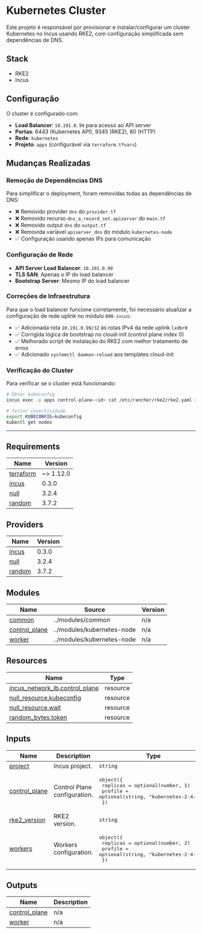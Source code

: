# Kubernetes Cluster

Este projeto é responsável por provisionar e instalar/configurar um cluster Kubernetes no Incus usando RKE2, com configuração simplificada sem dependências de DNS.

## Stack

- RKE2
- Incus

## Configuração

O cluster é configurado com:
- **Load Balancer**: `10.191.0.99` para acesso ao API server
- **Portas**: 6443 (Kubernetes API), 9345 (RKE2), 80 (HTTP)
- **Rede**: `kubernetes`
- **Projeto**: `apps` (configurável via `terraform.tfvars`)

## Mudanças Realizadas

### Remoção de Dependências DNS

Para simplificar o deployment, foram removidas todas as dependências de DNS:

- ❌ Removido provider `dns` do `provider.tf`
- ❌ Removido recurso `dns_a_record_set.apiserver` do `main.tf`  
- ❌ Removido output `dns` do `output.tf`
- ❌ Removida variável `apiserver_dns` do módulo `kubernetes-node`
- ✅ Configuração usando apenas IPs para comunicação

### Configuração de Rede

- **API Server Load Balancer**: `10.191.0.99`
- **TLS SAN**: Apenas o IP do load balancer
- **Bootstrap Server**: Mesmo IP do load balancer

### Correções de Infraestrutura

Para que o load balancer funcione corretamente, foi necessário atualizar a configuração de rede uplink no módulo `000-incus`:

- ✅ Adicionada rota `10.191.0.99/32` às rotas IPv4 da rede uplink `lxdbr0`
- ✅ Corrigida lógica de bootstrap no cloud-init (control plane index 0)
- ✅ Melhorado script de instalação do RKE2 com melhor tratamento de erros
- ✅ Adicionado `systemctl daemon-reload` aos templates cloud-init

### Verificação do Cluster

Para verificar se o cluster está funcionando:

```bash
# Obter kubeconfig
incus exec -p apps control-plane-<id> cat /etc/rancher/rke2/rke2.yaml > kubeconfig

# Testar conectividade
export KUBECONFIG=kubeconfig
kubectl get nodes
```

---

<!-- BEGIN_TF_DOCS -->
## Requirements

| Name                                                                      | Version   |
| ------------------------------------------------------------------------- | --------- |
| <a name="requirement_terraform"></a> [terraform](#requirement\_terraform) | ~> 1.12.0 |
| <a name="requirement_incus"></a> [incus](#requirement\_incus)             | 0.3.0     |
| <a name="requirement_null"></a> [null](#requirement\_null)                | 3.2.4     |
| <a name="requirement_random"></a> [random](#requirement\_random)          | 3.7.2     |

## Providers

| Name                                                       | Version |
| ---------------------------------------------------------- | ------- |
| <a name="provider_incus"></a> [incus](#provider\_incus)    | 0.3.0   |
| <a name="provider_null"></a> [null](#provider\_null)       | 3.2.4   |
| <a name="provider_random"></a> [random](#provider\_random) | 3.7.2   |

## Modules

| Name                                                                          | Source                     | Version |
| ----------------------------------------------------------------------------- | -------------------------- | ------- |
| <a name="module_common"></a> [common](#module\_common)                        | ../modules/common          | n/a     |
| <a name="module_control_plane"></a> [control\_plane](#module\_control\_plane) | ../modules/kubernetes-node | n/a     |
| <a name="module_worker"></a> [worker](#module\_worker)                        | ../modules/kubernetes-node | n/a     |

## Resources

| Name                                                                                                                | Type     |
| ------------------------------------------------------------------------------------------------------------------- | -------- |
| [incus_network_lb.control_plane](https://registry.terraform.io/providers/lxc/incus/0.3.0/docs/resources/network_lb) | resource |
| [null_resource.kubeconfig](https://registry.terraform.io/providers/hashicorp/null/3.2.4/docs/resources/resource)    | resource |
| [null_resource.wait](https://registry.terraform.io/providers/hashicorp/null/3.2.4/docs/resources/resource)          | resource |
| [random_bytes.token](https://registry.terraform.io/providers/hashicorp/random/3.7.2/docs/resources/bytes)           | resource |

## Inputs

| Name                                                                        | Description                  | Type                                                                                                                      | Default            | Required |
| --------------------------------------------------------------------------- | ---------------------------- | ------------------------------------------------------------------------------------------------------------------------- | ------------------ | :------: |
| <a name="input_project"></a> [project](#input\_project)                     | Incus project.               | `string`                                                                                                                  | n/a                |   yes    |
| <a name="input_control_plane"></a> [control\_plane](#input\_control\_plane) | Control Plane configuration. | <pre>object({<br>    replicas = optional(number, 1)<br>    profile  = optional(string, "kubernetes-2-4-20")<br>  })</pre> | `{}`               |    no    |
| <a name="input_rke2_version"></a> [rke2\_version](#input\_rke2\_version)    | RKE2 version.                | `string`                                                                                                                  | `"v1.33.1+rke2r1"` |    no    |
| <a name="input_workers"></a> [workers](#input\_workers)                     | Workers configuration.       | <pre>object({<br>    replicas = optional(number, 2)<br>    profile  = optional(string, "kubernetes-2-4-20")<br>  })</pre> | `{}`               |    no    |

## Outputs

| Name                                                                          | Description |
| ----------------------------------------------------------------------------- | ----------- |
| <a name="output_control_plane"></a> [control\_plane](#output\_control\_plane) | n/a         |
| <a name="output_worker"></a> [worker](#output\_worker)                        | n/a         |
<!-- END_TF_DOCS -->

